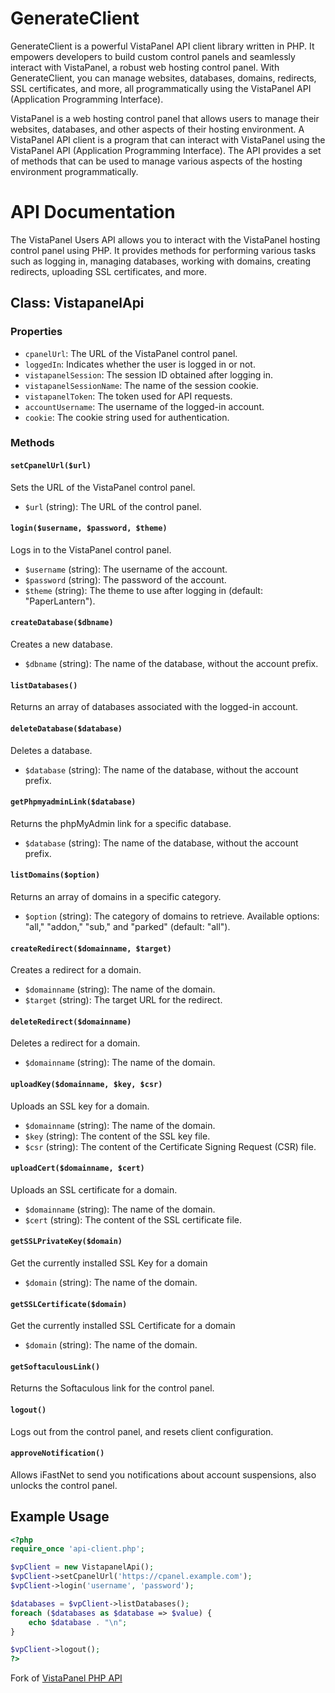 # GenerateClient

GenerateClient is a powerful VistaPanel API client library written in PHP. It empowers developers to build custom control panels and seamlessly interact with VistaPanel, a robust web hosting control panel. With GenerateClient, you can manage websites, databases, domains, redirects, SSL certificates, and more, all programmatically using the VistaPanel API (Application Programming Interface).

VistaPanel is a web hosting control panel that allows users to manage their websites, databases, and other aspects of their hosting environment. A VistaPanel API client is a program that can interact with VistaPanel using the VistaPanel API (Application Programming Interface). The API provides a set of methods that can be used to manage various aspects of the hosting environment programmatically.

# API Documentation

The VistaPanel Users API allows you to interact with the VistaPanel hosting control panel using PHP. It provides methods for performing various tasks such as logging in, managing databases, working with domains, creating redirects, uploading SSL certificates, and more.

## Class: VistapanelApi

### Properties

- `cpanelUrl`: The URL of the VistaPanel control panel.
- `loggedIn`: Indicates whether the user is logged in or not.
- `vistapanelSession`: The session ID obtained after logging in.
- `vistapanelSessionName`: The name of the session cookie.
- `vistapanelToken`: The token used for API requests.
- `accountUsername`: The username of the logged-in account.
- `cookie`: The cookie string used for authentication.

### Methods

#### `setCpanelUrl($url)`

Sets the URL of the VistaPanel control panel.

- `$url` (string): The URL of the control panel.

#### `login($username, $password, $theme)`

Logs in to the VistaPanel control panel.

- `$username` (string): The username of the account.
- `$password` (string): The password of the account.
- `$theme` (string): The theme to use after logging in (default: "PaperLantern").

#### `createDatabase($dbname)`

Creates a new database.

- `$dbname` (string): The name of the database, without the account prefix.

#### `listDatabases()`

Returns an array of databases associated with the logged-in account.

#### `deleteDatabase($database)`

Deletes a database.

- `$database` (string): The name of the database, without the account prefix.

#### `getPhpmyadminLink($database)`

Returns the phpMyAdmin link for a specific database.

- `$database` (string): The name of the database, without the account prefix.

#### `listDomains($option)`

Returns an array of domains in a specific category.

- `$option` (string): The category of domains to retrieve. Available options: "all," "addon," "sub," and "parked" (default: "all").

#### `createRedirect($domainname, $target)`

Creates a redirect for a domain.

- `$domainname` (string): The name of the domain.
- `$target` (string): The target URL for the redirect.

#### `deleteRedirect($domainname)`

Deletes a redirect for a domain.

- `$domainname` (string): The name of the domain.

#### `uploadKey($domainname, $key, $csr)`

Uploads an SSL key for a domain.

- `$domainname` (string): The name of the domain.
- `$key` (string): The content of the SSL key file.
- `$csr` (string): The content of the Certificate Signing Request (CSR) file.

#### `uploadCert($domainname, $cert)`

Uploads an SSL certificate for a domain.

- `$domainname` (string): The name of the domain.
- `$cert` (string): The content of the SSL certificate file.

#### `getSSLPrivateKey($domain)`

Get the currently installed SSL Key for a domain

- `$domain` (string): The name of the domain.

#### `getSSLCertificate($domain)`

Get the currently installed SSL Certificate for a domain

- `$domain` (string): The name of the domain.

#### `getSoftaculousLink()`

Returns the Softaculous link for the control panel.

#### `logout()`

Logs out from the control panel, and resets client configuration.

#### `approveNotification()`

Allows iFastNet to send you notifications about account suspensions, also unlocks the control panel.

## Example Usage

```php
<?php
require_once 'api-client.php';

$vpClient = new VistapanelApi();
$vpClient->setCpanelUrl('https://cpanel.example.com');
$vpClient->login('username', 'password');

$databases = $vpClient->listDatabases();
foreach ($databases as $database => $value) {
    echo $database . "\n";
}

$vpClient->logout();
?>
```

Fork of [VistaPanel PHP API](https://github.com/oddmario/vistapanel-php-api)
